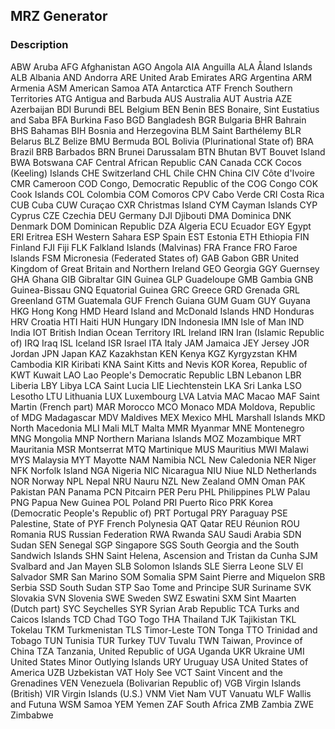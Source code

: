 ## MRZ Generator

### Description

ABW Aruba
AFG Afghanistan
AGO Angola
AIA Anguilla
ALA Åland Islands
ALB Albania
AND Andorra
ARE United Arab Emirates
ARG Argentina
ARM Armenia
ASM American Samoa
ATA Antarctica
ATF French Southern Territories
ATG Antigua and Barbuda
AUS Australia
AUT Austria
AZE Azerbaijan
BDI Burundi
BEL Belgium
BEN Benin
BES Bonaire, Sint Eustatius and Saba
BFA Burkina Faso
BGD Bangladesh
BGR Bulgaria
BHR Bahrain
BHS Bahamas
BIH Bosnia and Herzegovina
BLM Saint Barthélemy
BLR Belarus
BLZ Belize
BMU Bermuda
BOL Bolivia (Plurinational State of)
BRA Brazil
BRB Barbados
BRN Brunei Darussalam
BTN Bhutan
BVT Bouvet Island
BWA Botswana
CAF Central African Republic
CAN Canada
CCK Cocos (Keeling) Islands
CHE Switzerland
CHL Chile
CHN China
CIV Côte d'Ivoire
CMR Cameroon
COD Congo, Democratic Republic of the
COG Congo
COK Cook Islands
COL Colombia
COM Comoros
CPV Cabo Verde
CRI Costa Rica
CUB Cuba
CUW Curaçao
CXR Christmas Island
CYM Cayman Islands
CYP Cyprus
CZE Czechia
DEU Germany
DJI Djibouti
DMA Dominica
DNK Denmark
DOM Dominican Republic
DZA Algeria
ECU Ecuador
EGY Egypt
ERI Eritrea
ESH Western Sahara
ESP Spain
EST Estonia
ETH Ethiopia
FIN Finland
FJI Fiji
FLK Falkland Islands (Malvinas)
FRA France
FRO Faroe Islands
FSM Micronesia (Federated States of)
GAB Gabon
GBR United Kingdom of Great Britain and Northern Ireland
GEO Georgia
GGY Guernsey
GHA Ghana
GIB Gibraltar
GIN Guinea
GLP Guadeloupe
GMB Gambia
GNB Guinea-Bissau
GNQ Equatorial Guinea
GRC Greece
GRD Grenada
GRL Greenland
GTM Guatemala
GUF French Guiana
GUM Guam
GUY Guyana
HKG Hong Kong
HMD Heard Island and McDonald Islands
HND Honduras
HRV Croatia
HTI Haiti
HUN Hungary
IDN Indonesia
IMN Isle of Man
IND India
IOT British Indian Ocean Territory
IRL Ireland
IRN Iran (Islamic Republic of)
IRQ Iraq
ISL Iceland
ISR Israel
ITA Italy
JAM Jamaica
JEY Jersey
JOR Jordan
JPN Japan
KAZ Kazakhstan
KEN Kenya
KGZ Kyrgyzstan
KHM Cambodia
KIR Kiribati
KNA Saint Kitts and Nevis
KOR Korea, Republic of
KWT Kuwait
LAO Lao People's Democratic Republic
LBN Lebanon
LBR Liberia
LBY Libya
LCA Saint Lucia
LIE Liechtenstein
LKA Sri Lanka
LSO Lesotho
LTU Lithuania
LUX Luxembourg
LVA Latvia
MAC Macao
MAF Saint Martin (French part)
MAR Morocco
MCO Monaco
MDA Moldova, Republic of
MDG Madagascar
MDV Maldives
MEX Mexico
MHL Marshall Islands
MKD North Macedonia
MLI Mali
MLT Malta
MMR Myanmar
MNE Montenegro
MNG Mongolia
MNP Northern Mariana Islands
MOZ Mozambique
MRT Mauritania
MSR Montserrat
MTQ Martinique
MUS Mauritius
MWI Malawi
MYS Malaysia
MYT Mayotte
NAM Namibia
NCL New Caledonia
NER Niger
NFK Norfolk Island
NGA Nigeria
NIC Nicaragua
NIU Niue
NLD Netherlands
NOR Norway
NPL Nepal
NRU Nauru
NZL New Zealand
OMN Oman
PAK Pakistan
PAN Panama
PCN Pitcairn
PER Peru
PHL Philippines
PLW Palau
PNG Papua New Guinea
POL Poland
PRI Puerto Rico
PRK Korea (Democratic People's Republic of)
PRT Portugal
PRY Paraguay
PSE Palestine, State of
PYF French Polynesia
QAT Qatar
REU Réunion
ROU Romania
RUS Russian Federation
RWA Rwanda
SAU Saudi Arabia
SDN Sudan
SEN Senegal
SGP Singapore
SGS South Georgia and the South Sandwich Islands
SHN Saint Helena, Ascension and Tristan da Cunha
SJM Svalbard and Jan Mayen
SLB Solomon Islands
SLE Sierra Leone
SLV El Salvador
SMR San Marino
SOM Somalia
SPM Saint Pierre and Miquelon
SRB Serbia
SSD South Sudan
STP Sao Tome and Principe
SUR Suriname
SVK Slovakia
SVN Slovenia
SWE Sweden
SWZ Eswatini
SXM Sint Maarten (Dutch part)
SYC Seychelles
SYR Syrian Arab Republic
TCA Turks and Caicos Islands
TCD Chad
TGO Togo
THA Thailand
TJK Tajikistan
TKL Tokelau
TKM Turkmenistan
TLS Timor-Leste
TON Tonga
TTO Trinidad and Tobago
TUN Tunisia
TUR Turkey
TUV Tuvalu
TWN Taiwan, Province of China
TZA Tanzania, United Republic of
UGA Uganda
UKR Ukraine
UMI United States Minor Outlying Islands
URY Uruguay
USA United States of America
UZB Uzbekistan
VAT Holy See
VCT Saint Vincent and the Grenadines
VEN Venezuela (Bolivarian Republic of)
VGB Virgin Islands (British)
VIR Virgin Islands (U.S.)
VNM Viet Nam
VUT Vanuatu
WLF Wallis and Futuna
WSM Samoa
YEM Yemen
ZAF South Africa
ZMB Zambia
ZWE Zimbabwe
